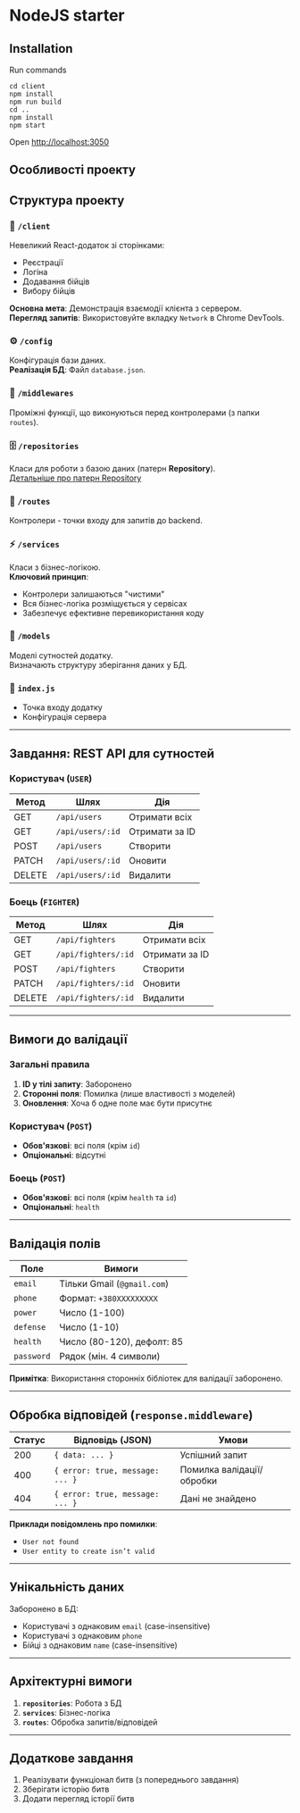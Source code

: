 # NodeJS starter

## Installation

Run commands

```
cd client
npm install
npm run build
cd ..
npm install
npm start
```

Open [http://localhost:3050](http://localhost:3050)

## Особливості проекту

## Структура проекту

### 📁 `/client`

Невеликий React-додаток зі сторінками:

- Реєстрації
- Логіна
- Додавання бійців
- Вибору бійців

**Основна мета**: Демонстрація взаємодії клієнта з сервером.  
**Перегляд запитів**: Використовуйте вкладку `Network` в Chrome DevTools.

### ⚙️ `/config`

Конфігурація бази даних.  
**Реалізація БД**: Файл `database.json`.

### 🔌 `/middlewares`

Проміжні функції, що виконуються перед контролерами (з папки `routes`).

### 🗄️ `/repositories`

Класи для роботи з базою даних (патерн **Repository**).  
[Детальніше про патерн Repository](https://refactoring.guru/uk/design-patterns/repository)

### 🚪 `/routes`

Контролери - точки входу для запитів до backend.

### ⚡ `/services`

Класи з бізнес-логікою.  
**Ключовий принцип**:

- Контролери залишаються "чистими"
- Вся бізнес-логіка розміщується у сервісах
- Забезпечує ефективне перевикористання коду

### 📐 `/models`

Моделі сутностей додатку.  
Визначають структуру зберігання даних у БД.

### 🚀 `index.js`

- Точка входу додатку
- Конфігурація сервера

---

## Завдання: REST API для сутностей

### Користувач (`USER`)

| Метод  | Шлях             | Дія            |
| ------ | ---------------- | -------------- |
| GET    | `/api/users`     | Отримати всіх  |
| GET    | `/api/users/:id` | Отримати за ID |
| POST   | `/api/users`     | Створити       |
| PATCH  | `/api/users/:id` | Оновити        |
| DELETE | `/api/users/:id` | Видалити       |

### Боець (`FIGHTER`)

| Метод  | Шлях                | Дія            |
| ------ | ------------------- | -------------- |
| GET    | `/api/fighters`     | Отримати всіх  |
| GET    | `/api/fighters/:id` | Отримати за ID |
| POST   | `/api/fighters`     | Створити       |
| PATCH  | `/api/fighters/:id` | Оновити        |
| DELETE | `/api/fighters/:id` | Видалити       |

---

## Вимоги до валідації

### Загальні правила

1. **ID у тілі запиту**: Заборонено
2. **Сторонні поля**: Помилка (лише властивості з моделей)
3. **Оновлення**: Хоча б одне поле має бути присутнє

### Користувач (`POST`)

- **Обов'язкові**: всі поля (крім `id`)
- **Опціональні**: відсутні

### Боець (`POST`)

- **Обов'язкові**: всі поля (крім `health` та `id`)
- **Опціональні**: `health`

---

## Валідація полів

| Поле       | Вимоги                      |
| ---------- | --------------------------- |
| `email`    | Тільки Gmail (`@gmail.com`) |
| `phone`    | Формат: `+380XXXXXXXXX`     |
| `power`    | Число (1-100)               |
| `defense`  | Число (1-10)                |
| `health`   | Число (80-120), дефолт: 85  |
| `password` | Рядок (мін. 4 символи)      |

**Примітка**: Використання сторонніх бібліотек для валідації заборонено.

---

## Обробка відповідей (`response.middleware`)

| Статус | Відповідь (JSON)                | Умови                     |
| ------ | ------------------------------- | ------------------------- |
| 200    | `{ data: ... }`                 | Успішний запит            |
| 400    | `{ error: true, message: ... }` | Помилка валідації/обробки |
| 404    | `{ error: true, message: ... }` | Дані не знайдено          |

**Приклади повідомлень про помилки**:

- `User not found`
- `User entity to create isn’t valid`

---

## Унікальність даних

Заборонено в БД:

- Користувачі з однаковим `email` (case-insensitive)
- Користувачі з однаковим `phone`
- Бійці з однаковим `name` (case-insensitive)

---

## Архітектурні вимоги

1. **`repositories`**: Робота з БД
2. **`services`**: Бізнес-логіка
3. **`routes`**: Обробка запитів/відповідей

---

## Додаткове завдання

1. Реалізувати функціонал битв (з попереднього завдання)
2. Зберігати історію битв
3. Додати перегляд історії битв
